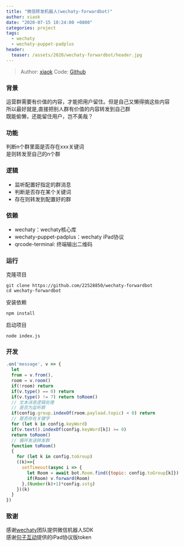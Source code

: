 ```yaml
---
title: "微信转发机器人(wechaty-forwardbot)"
author: xiaok
date: "2020-07-15 10:24:00 +0800"
categories: project
tags:
  - wechaty
  - wechaty-puppet-padplus
header:
  teaser: /assets/2020/wechaty-forwardbot/header.jpg
---
```

> Author: [xiaok](https://github.com/22528850)
> Code: [Github](https://github.com/22528850/wechaty-forwardbot)

### 背景

运营群需要有价值的内容，才能把用户留住。但是自己又懒得搞这些内容  
所以最好就是,直接把别人群有价值的内容转发到自己群  
既能偷懒，还能留住用户，岂不美哉？

### 功能

判断n个群里面是否存在xxx关键词  
是则转发至自己的n个群

### 逻辑

- 监听配置好指定的群消息
- 判断是否存在某个关键词
- 存在则转发到配置好的群

### 依赖

- wechaty：wechaty核心库
- wechaty-puppet-padplus：wechaty iPad协议
- qrcode-terminal: 终端输出二维码

### 运行

克隆项目

```shell
git clone https://github.com/22528850/wechaty-forwardbot
cd wechaty-forwardbot
```

安装依赖

```shell
npm install
```

启动项目

```shell
node index.js
```

### 开发

```javascript
.on('message', v => {
  let
  from = v.from(),
  room = v.room()
  if(!room) return
  if(v.type() == 0) return
  if(v.type() != 7) return toRoom()
  // 文本消息逻辑处理
  // 是否为监听群
  if(config.group.indexOf(room.payload.topic) < 0) return
  // 是否存在关键字
  for (let k in config.keyWord)
  if(v.text().indexOf(config.keyWord[k]) >= 0)
  return toRoom()
  // 循环发送转发群
  function toRoom()
  {
    for (let k in config.toGroup)
    ((k)=>{
      setTimeout(async i => {
        let Room = await bot.Room.find({topic: config.toGroup[k]})
        if(Room) v.forward(Room)
      },(Number(k)+1)*config.sstg)
    })(k)
  }
})
```

### 致谢

感谢[wechaty](https://github.com/wechaty/wechaty)团队提供微信机器人SDK  
感谢[句子互动](https://www.juzibot.com/)提供的iPad协议版token
